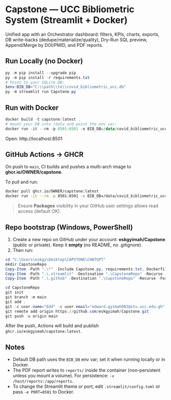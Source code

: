 # Capstone — UCC Bibliometric System (Streamlit + Docker)

Unified app with an Orchestrator dashboard: filters, KPIs, charts, exports, DB write-backs (dedupe/materialize/quality), Dry-Run SQL preview, Append/Merge by DOI/PMID, and PDF reports.

## Run Locally (no Docker)

```powershell
py -m pip install --upgrade pip
py -m pip install -r requirements.txt
# Point to your SQLite DB:
$env:BIB_DB="C:\\path\\to\\covid_bibliometric_ucc.db"
py -m streamlit run Capstone.py
```

## Run with Docker

```powershell
docker build -t capstone:latest .
# mount your DB into /data and point the env var:
docker run -it --rm -p 8501:8501 -e BIB_DB=/data/covid_bibliometric_ucc.db -v "C:\\path\\to\\dbfolder:/data" capstone:latest
```

Open: http://localhost:8501

## GitHub Actions → GHCR

On push to `main`, CI builds and pushes a multi-arch image to **ghcr.io/OWNER/capstone**.

To pull and run:
```bash
docker pull ghcr.io/OWNER/capstone:latest
docker run -it --rm -p 8501:8501 -e BIB_DB=/data/covid_bibliometric_ucc.db -v /abs/path/to/db:/data ghcr.io/OWNER/capstone:latest
```

> Ensure **Packages** visibility in your GitHub user settings allows read access (default OK).

## Repo bootstrap (Windows, PowerShell)

1. Create a new repo on GitHub under your account: **eskgyimah/Capstone** (public or private). Keep it **empty** (no README, no .gitignore).  
2. Then run:

```powershell
cd "C:\Users\eskgy\Desktop\CAPSTONE\CHATGPT"
mkdir CapstoneRepo
Copy-Item -Path ".\*" -Include Capstone.py, requirements.txt, Dockerfile, .dockerignore, .gitignore -Destination ".\CapstoneRepo" -Force
Copy-Item -Path ".\.streamlit" -Destination ".\CapstoneRepo" -Recurse -Force
Copy-Item -Path ".\.github" -Destination ".\CapstoneRepo" -Recurse -Force

cd CapstoneRepo
git init
git branch -m main
git add .
git -c user.name="Edd" -c user.email="edward.gyimah002@stu.ucc.edu.gh" commit -m "Initial commit: Capstone app + Docker + GH Actions"
git remote add origin https://github.com/eskgyimah/Capstone.git
git push -u origin main
```

After the push, Actions will build and publish `ghcr.io/eskgyimah/capstone:latest`.

## Notes
- Default DB path uses the `BIB_DB` env var; set it when running locally or in Docker.
- The PDF report writes to `reports/` inside the container (non-persistent unless you mount a volume). For persistence: `-v /host/reports:/app/reports`.
- To change the Streamlit theme or port, edit `.streamlit/config.toml` or pass `-e PORT=8501` to Docker.
